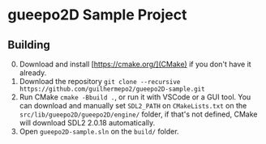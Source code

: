 # gueepo2D Sample Project

## Building
0. Download and install [https://cmake.org/](CMake) if you don't have it already.
1. Download the repository `git clone --recursive https://github.com/guilhermepo2/gueepo2D-sample.git`
2. Run CMake `cmake -Bbuild .`, or run it with VSCode or a GUI tool. You can download and manually set `SDL2_PATH` on `CMakeLists.txt` on the `src/lib/gueepo2D/gueepo2D/engine/` folder, if that's not defined, CMake will download SDL2 2.0.18 automatically.
3. Open `gueepo2D-sample.sln` on the `build/` folder.
